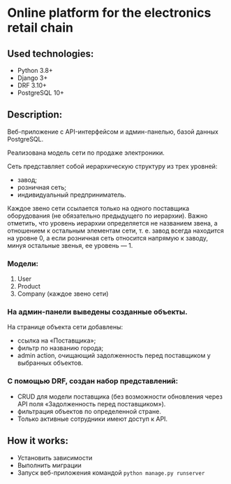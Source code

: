 # Online platform for the electronics retail chain

## Used technologies:
- Python 3.8+
- Django 3+
- DRF 3.10+
- PostgreSQL 10+

## Description:

Веб-приложение с API-интерфейсом и админ-панелью, базой данных PostgreSQL.

Реализована модель сети по продаже электроники.

Сеть представляет собой иерархическую структуру из трех уровней:
- завод;
- розничная сеть;
- индивидуальный предприниматель.

Каждое звено сети ссылается только на одного поставщика оборудования 
(не обязательно предыдущего по иерархии). Важно отметить, что уровень 
иерархии определяется не названием звена, а отношением к остальным 
элементам сети, т. е. завод всегда находится на уровне 0, а если 
розничная сеть относится напрямую к заводу, минуя остальные звенья, 
ее уровень — 1.

### Модели:

1. User
2. Product
3. Company (каждое звено сети)

### На админ-панели выведены созданные объекты.

На странице объекта сети добавлены:

- ссылка на «Поставщика»;
- фильтр по названию города;
- admin action, очищающий задолженность перед поставщиком у выбранных объектов.

### С помощью DRF, создан набор представлений:
- CRUD для модели поставщика (без возможности обновления через API поля «Задолженность перед поставщиком»).
- фильтрация объектов по определенной стране.
- Только активные сотрудники имеют доступ к API.

## How it works:
- Установить зависимости
- Выполнить миграции
- Запуск веб-приложения командой `python manage.py runserver`
